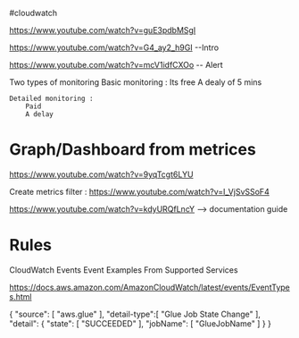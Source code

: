 #cloudwatch 

https://www.youtube.com/watch?v=guE3pdbMSgI


https://www.youtube.com/watch?v=G4_ay2_h9GI --Intro

https://www.youtube.com/watch?v=mcV1idfCXOo -- Alert

Two types of monitoring 
	Basic monitoring :
		Its free
		A dealy of 5 mins
	
	Detailed monitoring :
		Paid
		A delay 
		
		
		
		

# Graph/Dashboard from metrices 

https://www.youtube.com/watch?v=9yqTcgt6LYU


Create metrics filter :
https://www.youtube.com/watch?v=I_VjSvSSoF4

https://www.youtube.com/watch?v=kdyURQfLncY  --> documentation guide 



# Rules
CloudWatch Events Event Examples From Supported Services

https://docs.aws.amazon.com/AmazonCloudWatch/latest/events/EventTypes.html

{
  "source": [
    "aws.glue"
  ],
  "detail-type":[
    "Glue Job State Change"
  ],
  "detail": {
    "state": [
      "SUCCEEDED"
    ],
    "jobName": [
        "GlueJobName"
    ]
  }
}

		
